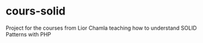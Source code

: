 # cours-solid
Project for the courses from Lior Chamla teaching how to understand SOLID Patterns with PHP
